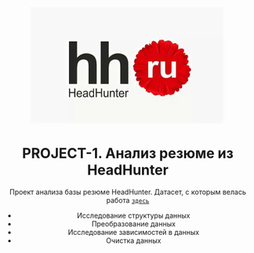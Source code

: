 <center> <img src = https://raw.githubusercontent.com/AndreyRysistov/DatasetsForPandas/main/hh%20label.jpg alt="drawing" style="width:400px;">

# <center> PROJECT-1. Анализ резюме из HeadHunter

Проект анализа базы резюме HeadHunter. Датасет, с которым велась работа [`здесь`](https://drive.google.com/file/d/1Kb78mAWYKcYlellTGhIjPI-bCcKbGuTn/view?usp=sharing)

- Исследование структуры данных
- Преобразование данных
- Исследование зависимостей в данных
- Очистка данных

